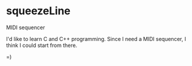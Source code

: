 # squeezeLine
MIDI sequencer


I'd like to learn C and C++ programming. Since I need a MIDI sequencer, I think I could start from there.

=)

